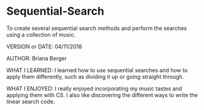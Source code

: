 # Sequential-Search
To create several sequential search methods and perform the searches using a collection of music.

VERSION or DATE: 04/11/2018

AUTHOR: Briana Berger

WHAT I LEARNED: I learned how to use sequential searches and how to apply them differently, such as dividing it up or going straight through.

WHAT I ENJOYED: I really enjoyed incorporating my music tastes and applying them with CS. I also like discovering the different ways to write the linear search code.
